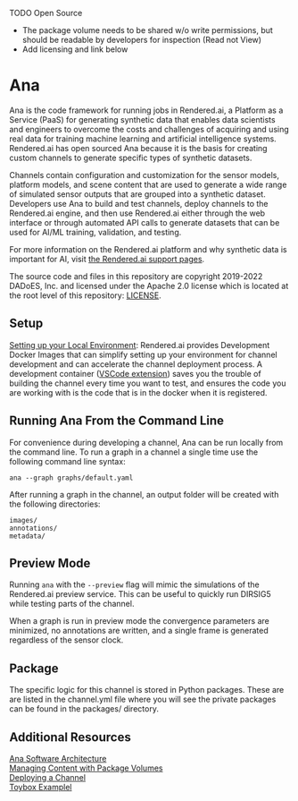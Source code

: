 TODO Open Source
- The package volume needs to be shared w/o write permissions, but should be readable by developers for inspection (Read not View)
- Add licensing and link below


# Ana
Ana is the code framework for running jobs in Rendered.ai, a Platform as a Service (PaaS) for generating synthetic data 
that enables data scientists and engineers to overcome the costs and challenges of acquiring and using real data for 
training machine learning and artificial intelligence systems. Rendered.ai has open sourced Ana because it is the 
basis for creating custom channels to generate specific types of synthetic datasets.

Channels contain configuration and customization for the sensor models, platform models, 
and scene content that are used to generate a wide range of simulated sensor outputs that are grouped into a 
synthetic dataset. Developers use Ana to build and test channels, deploy channels to the Rendered.ai engine,
and then use Rendered.ai either through the web interface or through automated API calls to generate datasets 
that can be used for AI/ML training, validation, and testing.

For more information on the Rendered.ai platform and why synthetic data is important for AI, visit 
[the Rendered.ai support pages](https://support.rendered.ai/).

The source code and files in this repository are copyright 2019-2022 DADoES, Inc. and licensed under the Apache 2.0
license which is located at the root level of this repository: [LICENSE](LICENSE).

## Setup
[Setting up your Local Environment](https://support.rendered.ai/development-guides/setting-up-the-development-environment):
Rendered.ai provides Development Docker Images that can simplify setting up your environment for channel development
and can accelerate the channel deployment process.
A development container ([VSCode extension](https://code.visualstudio.com/docs/remote/containers))
saves you the trouble of building the channel every time you want to test,
and ensures the code you are working with is the code that is in the docker when it is registered.

## Running Ana From the Command Line
For convenience during developing a channel, Ana can be run locally from the command line.
To run a graph in a channel a single time use the following command line syntax:
```
ana --graph graphs/default.yaml
```


After running a graph in the channel, an output folder will be created with the following directories:
```
images/
annotations/
metadata/
```

## Preview Mode
Running `ana` with the `--preview` flag will mimic the simulations of the Rendered.ai preview service.
This can be useful to quickly run DIRSIG5 while testing parts of the channel.

When a graph is run in preview mode the convergence parameters are minimized, no annotations are written, and a single frame is generated regardless of the sensor clock.

## Package
The specific logic for this channel is stored in Python packages.
These are are listed in the channel.yml file where you will see the private packages can be found in the packages/ directory.

## Additional Resources
[Ana Software Architecture](https://support.rendered.ai/development-guides/ana-software-architecture) <br />
[Managing Content with Package Volumes](https://support.rendered.ai/development-guides/ana-software-architecture/package-volumes) <br />
[Deploying a Channel](https://support.rendered.ai/development-guides/deploying-a-channel) <br />
[Toybox Examplel](https://support.rendered.ai/development-guides/an-example-channel-toybox/run-and-deploy-the-toybox-channel) <br />
